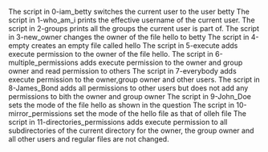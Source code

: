 The script in 0-iam_betty switches the current user to the user betty
The script in 1-who_am_i prints the effective username of the current user.
The script in 2-groups prints all the groups the current user is part of.
The script in 3-new_owner changes the owner of the file hello to betty
The script in 4-empty creates an empty file called hello
The script in 5-execute adds execute permission to the owner of the file hello.
The script in 6-multiple_permissions  adds execute permission to the owner and group owner and read permission to others
The script in 7-everybody adds execute permission to the owner,group owner and other users.
The script in 8-James_Bond adds all permissions to other users but does not add any permissions to bith the owner and group owner
The script in 9-John_Doe sets the mode of the file hello as shown in the question
The script in 10-mirror_permissions set the mode of the hello file as that of olleh file
The script in 11-directories_permissions adds execute permission to all subdirectories of the current directory for the owner, the group owner and all other users and
regular files are not  changed.
